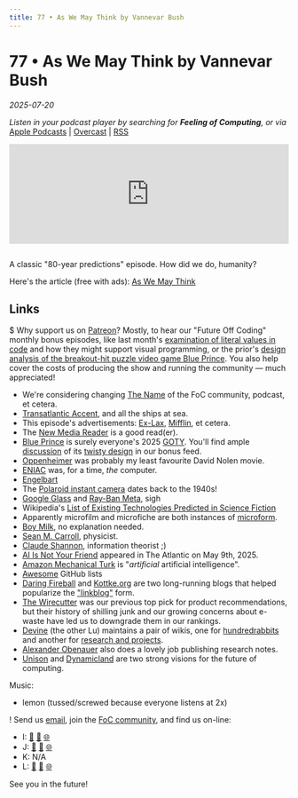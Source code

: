 ```yaml
---
title: 77 • As We May Think by Vannevar Bush
---
```


# 77 • As We May Think by Vannevar Bush

_2025-07-20_

_Listen in your podcast player by searching for **Feeling of Computing**, or via_ [Apple Podcasts](https://podcasts.apple.com/podcast/feeling-of-computing/id1265527976) \| [Overcast](https://overcast.fm/itunes1265527976) \| [RSS](https://omny.fm/shows/feeling-of-computing/playlists/podcast.rss)

<iframe src="https://omny.fm/shows/feeling-of-computing/as-we-may-think/embed" width="100%" height="180" frameborder="0" style="margin-bottom: 1em"></iframe>

A classic "80-year predictions" episode. How did we do, humanity?

Here's the article (free with ads): [As We May Think](<https://worrydream.com/refs/Bush%20-%20As%20We%20May%20Think%20(Life%20Magazine%209-10-1945).pdf>)

## Links

$ Why support us on [Patreon](https://feelingoff.com)? Mostly, to hear our "Future Off Coding" monthly bonus episodes, like last month's [examination of literal values in code](https://www.patreon.com/posts/132758653) and how they might support visual programming, or the prior's [design analysis of the breakout-hit puzzle video game Blue Prince](https://www.patreon.com/posts/129954399?collection=866338). You also help cover the costs of producing the show and running the community — much appreciated!

- We're considering changing [The Name](/the-name) of the FoC community, podcast, et cetera.
- [Transatlantic Accent](https://en.wikipedia.org/wiki/Good_American_Speech), and all the ships at sea.
- This episode's advertisements: [Ex-Lax](https://en.wikipedia.org/wiki/Senna_glycoside), [Mifflin](https://en.wikipedia.org/wiki/Isopropyl_alcohol#Medical), et cetera.
- The [New Media Reader](https://www.newmediareader.com) is a good read(er).
- [Blue Prince](https://www.youtube.com/watch?v=W2hB9PjugK0) is surely everyone's 2025 [GOTY](https://en.wikipedia.org/wiki/List_of_Game_of_the_Year_awards). You'll find ample [discussion](https://www.patreon.com/posts/exasperated-127597451) of its [twisty design](https://www.patreon.com/posts/hour-and-half-of-129954399) in our bonus feed.
- [Oppenheimer](https://www.youtube.com/watch?v=bK6ldnjE3Y0) was probably my least favourite David Nolen movie.
- [ENIAC](https://en.wikipedia.org/wiki/ENIAC) was, for a time, _the_ computer.
- [Engelbart](/episodes/056)
- The [Polaroid instant camera](https://en.wikipedia.org/wiki/Instant_camera) dates back to the 1940s!
- [Google Glass](https://en.wikipedia.org/wiki/Google_Glass#Criticism) and [Ray-Ban Meta](https://en.wikipedia.org/wiki/Ray-Ban_Meta#Privacy_and_ethical_concerns), sigh
- Wikipedia's [List of Existing Technologies Predicted in Science Fiction](https://en.wikipedia.org/wiki/List_of_existing_technologies_predicted_in_science_fiction)
- Apparently microfilm and microfiche are both instances of [microform](https://en.wikipedia.org/wiki/Microform).
- [Boy Milk](https://earthsown.com/products/organic-almond-unsweetened-original-chilled-carton/), no explanation needed.
- [Sean M. Carroll](https://en.wikipedia.org/wiki/Sean_M._Carroll), physicist.
- [Claude Shannon](https://en.wikipedia.org/wiki/Claude_Shannon), information theorist ;)
- [AI Is Not Your Friend](https://archive.ph/SfhuK) appeared in The Atlantic on May 9th, 2025.
- [Amazon Mechanical Turk](https://en.wikipedia.org/wiki/Amazon_Mechanical_Turk) is "_artificial_ artificial intelligence".
- [Awesome](https://github.com/topics/awesome) GitHub lists
- [Daring Fireball](https://daringfireball.net) and [Kottke.org](https://kottke.org) are two long-running blogs that helped popularize the ["linkblog"](https://en.wikipedia.org/wiki/Linklog) form.
- [The Wirecutter](<https://en.wikipedia.org/wiki/Wirecutter_(website)>) was our previous top pick for product recommendations, but their history of shilling junk and our growing concerns about e-waste have led us to downgrade them in our rankings.
- [Devine](/episodes/045) (the other Lu) maintains a pair of wikis, one for [hundredrabbits](https://100r.co/site/knowledge.html) and another for [research and projects](https://wiki.xxiivv.com).
- [Alexander Obenauer](https://alexanderobenauer.com) also does a lovely job publishing research notes.
- [Unison](https://www.unison-lang.org) and [Dynamicland](https://dynamicland.org) are two strong visions for the future of computing.

Music:

- lemon (tussed/screwed because everyone listens at 2x)

! Send us [email](mailto:hello@feelingof.com?subject=Email%20from%20a%20listener), join the [FoC community](/community), and find us on-line:

- I: [🐘](https://mastodon.social/@spiralganglion) [🦋](https://bsky.app/profile/spiralganglion.com) [🌐](https://ivanish.ca)
- J: [🐘](https://hachyderm.io/@jimmyhmiller) [🦋](https://bsky.app/profile/jimmyhmiller.bsky.social) [🌐](https://jimmyhmiller.github.io)
- K: N/A
- L: [🐘](https://mas.to/@todepond) [🦋](https://bsky.app/profile/todepond.com) [🌐](https://www.todepond.com)

See you in the future!
